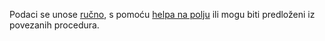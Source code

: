 Podaci se unose [ručno](/docs/guide/common/operations-with-data/manual-entry-or-help-and-data-selection), s pomoću [helpa na polju](/docs/guide/common/operations-with-data/manual-entry-or-help-and-data-selection) ili mogu biti predloženi iz povezanih procedura.